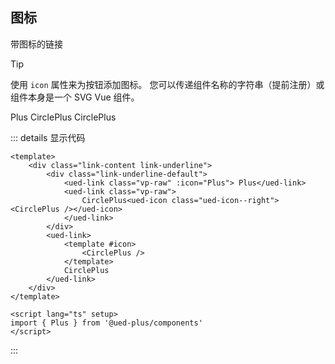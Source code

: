## 图标

带图标的链接

> [!TIP]
> 使用 `icon` 属性来为按钮添加图标。
> 您可以传递组件名称的字符串（提前注册）或组件本身是一个 SVG Vue 组件。

<div class="common-content link-content link-underline">
  <div class="link-underline-default">
    <ued-link class="vp-raw" :icon="Plus"> Plus</ued-link>
    <ued-link class="vp-raw">
      CirclePlus<ued-icon class="ued-icon--right"> <CirclePlus /></ued-icon>
    </ued-link>
		<ued-link class="vp-raw">
			<template #icon>
				<CirclePlus />
			</template>
			CirclePlus
		</ued-link>
  </div>
</div>

::: details 显示代码

```vue
<template>
	<div class="link-content link-underline">
		<div class="link-underline-default">
			<ued-link class="vp-raw" :icon="Plus"> Plus</ued-link>
			<ued-link class="vp-raw">
				CirclePlus<ued-icon class="ued-icon--right"> <CirclePlus /></ued-icon>
			</ued-link>
		</div>
		<ued-link>
			<template #icon>
				<CirclePlus />
			</template>
			CirclePlus
		</ued-link>
	</div>
</template>

<script lang="ts" setup>
import { Plus } from '@ued-plus/components'
</script>
```

:::
